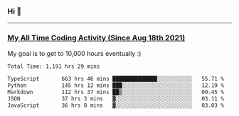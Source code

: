 ### Hi 🙂

---

### <a href="https://wakatime.com/@Eroxl">My All Time Coding Activity (Since Aug 18th 2021)</a>
My goal is to get to 10,000 hours eventually :)
<!--START_SECTION:waka-->

```txt
Total Time: 1,191 hrs 29 mins

TypeScript       663 hrs 46 mins ██████████████░░░░░░░░░░░   55.71 %
Python           145 hrs 12 mins ███░░░░░░░░░░░░░░░░░░░░░░   12.19 %
Markdown         112 hrs 37 mins ██▒░░░░░░░░░░░░░░░░░░░░░░   09.45 %
JSON             37 hrs 3 mins   ▓░░░░░░░░░░░░░░░░░░░░░░░░   03.11 %
JavaScript       36 hrs 8 mins   ▓░░░░░░░░░░░░░░░░░░░░░░░░   03.03 %
```

<!--END_SECTION:waka-->
